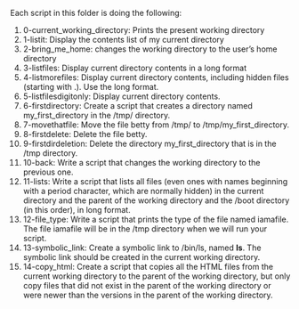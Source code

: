 Each script in this folder is doing the following:
1. 0-current_working_directory: Prints the present working directory
2. 1-listit: Display the contents list of my current directory
3. 2-bring_me_home: changes the working directory to the user’s home directory
4. 3-listfiles: Display current directory contents in a long format
5. 4-listmorefiles: Display current directory contents, including hidden files (starting with .). Use the long format.
6. 5-listfilesdigitonly: Display current directory contents.
7. 6-firstdirectory: Create a script that creates a directory named my_first_directory in the /tmp/ directory.
8. 7-movethatfile: Move the file betty from /tmp/ to /tmp/my_first_directory.
9. 8-firstdelete: Delete the file betty.
10. 9-firstdirdeletion: Delete the directory my_first_directory that is in the /tmp directory.
11. 10-back: Write a script that changes the working directory to the previous one.
12. 11-lists: Write a script that lists all files (even ones with names beginning with a period character, which are normally hidden) in the current directory and the parent of the working directory and the /boot directory (in this order), in long format.
13. 12-file_type: Write a script that prints the type of the file named iamafile. The file iamafile will be in the /tmp directory when we will run your script.
14. 13-symbolic_link: Create a symbolic link to /bin/ls, named __ls__. The symbolic link should be created in the current working directory.
15. 14-copy_html: Create a script that copies all the HTML files from the current working directory to the parent of the working directory, but only copy files that did not exist in the parent of the working directory or were newer than the versions in the parent of the working directory.

